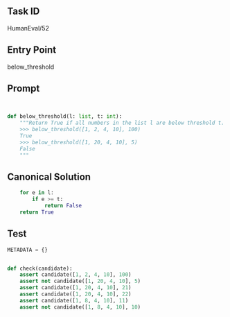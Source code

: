 ## Task ID

HumanEval/52

## Entry Point

below_threshold

## Prompt

```python


def below_threshold(l: list, t: int):
    """Return True if all numbers in the list l are below threshold t.
    >>> below_threshold([1, 2, 4, 10], 100)
    True
    >>> below_threshold([1, 20, 4, 10], 5)
    False
    """

```

## Canonical Solution

```python
    for e in l:
        if e >= t:
            return False
    return True

```

## Test

```python
METADATA = {}


def check(candidate):
    assert candidate([1, 2, 4, 10], 100)
    assert not candidate([1, 20, 4, 10], 5)
    assert candidate([1, 20, 4, 10], 21)
    assert candidate([1, 20, 4, 10], 22)
    assert candidate([1, 8, 4, 10], 11)
    assert not candidate([1, 8, 4, 10], 10)


```
